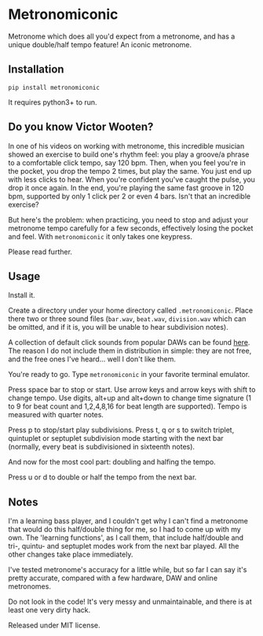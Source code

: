 # Metronomiconic

Metronome which does all you'd expect from a metronome, and has a unique
double/half tempo feature! An iconic metronome.

## Installation

`pip install metronomiconic`

It requires python3+ to run.

## Do you know Victor Wooten?
In one of his videos on working with metronome, this incredible musician
 showed an exercise to build one's rhythm feel: you play a groove/a phrase to a
 comfortable click tempo, say 120 bpm. Then, when you feel you're in the pocket,
 you drop the tempo 2 times, but play the same. You just end up with less clicks
 to hear. When you're confident you've caught the pulse, you drop it once again.
 In the end, you're playing the same fast groove in 120 bpm, supported by only
 1 click per 2 or even 4 bars. Isn't that an incredible exercise?

 But here's the problem: when practicing, you need to stop and adjust your
 metronome tempo carefully for a few seconds, effectively losing the pocket and feel.
 With `metronomiconic` it only takes one keypress.

  Please read further.

## Usage

Install it.

Create a directory under your home directory called `.metronomiconic`. Place there
two or three sound files (`bar.wav`, `beat.wav`, `division.wav` which can be
omitted, and if it is, you will be unable to hear subdivision notes).

A collection of default click sounds from popular DAWs can be found [here](https://dl.dropboxusercontent.com/u/1053122/metronome%20samples.zip).
The reason I do not include them in distribution in simple: they are not free,
and the free ones I've heard... well I don't like them.

You're ready to go. Type `metronomiconic` in your favorite terminal emulator.

Press space bar to stop or start. Use arrow keys and arrow keys with shift to change tempo.
Use digits, alt+up and alt+down to change time signature (1 to 9 for beat count
and 1,2,4,8,16 for beat length are supported). Tempo is measured with quarter notes.

Press p to stop/start play subdivisions. Press t, q or s to switch triplet,
quintuplet or septuplet subdivision mode starting with the next bar
 (normally, every beat is subdivisioned in sixteenth notes).

And now for the most cool part: doubling and halfing the tempo.

Press u or d to double or half the tempo from the next bar.

## Notes
I'm a learning bass player, and I couldn't get why I can't find a metronome
that would do this half/double thing for me, so I had to come up with my own.
The 'learning functions', as I call them, that include half/double and tri-,
quintu- and septuplet modes work from the next bar played. All the other
changes take place immediately.

I've tested metronome's accuracy for a little while, but so far I can say
it's pretty accurate, compared with a few hardware, DAW and online metronomes.

Do not look in the code! It's very messy and unmaintainable, and there is
at least one very dirty hack.

Released under MIT license.
